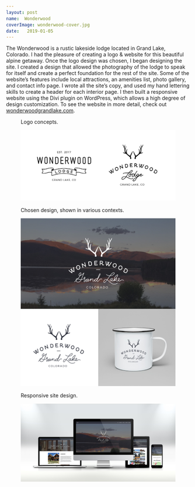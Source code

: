 ```yaml
---
layout: post
name:  Wonderwood
coverImage: wonderwood-cover.jpg
date:   2019-01-05
---
```


The Wonderwood is a rustic lakeside lodge located in Grand Lake, Colorado. I had the pleasure of creating a logo & website for this beautiful alpine getaway. Once the logo design was chosen, I began designing the site. I created a design that allowed the photography of the lodge to speak for itself and create a perfect foundation for the rest of the site. Some of the website’s features include local attractions, an amenities list, photo gallery, and contact info page. I wrote all the site’s copy, and used my hand lettering skills to create a header for each interior page. I then built a responsive website using the Divi plugin on WordPress, which allows a high degree of design customization. To see the website in more detail, check out <a href="http://wonderwoodgrandlake.com">wonderwoodgrandlake.com</a>.

<figure>
    <figcaption>
        <p>Logo concepts.</p>
    </figcaption>
    <img src="../img/wonderwood-1.jpg" alt="bantam" />
</figure>
<figure>
    <figcaption>
        <p>Chosen design, shown in various contexts.</p>
    </figcaption>
    <img src="../img/wonderwood-2.jpg" alt="bantam" />
</figure>
<figure>
    <figcaption>
        <p>Responsive site design.</p>
    </figcaption>
    <img src="../img/wonderwood-3.jpg" alt="bantam" />
</figure>
